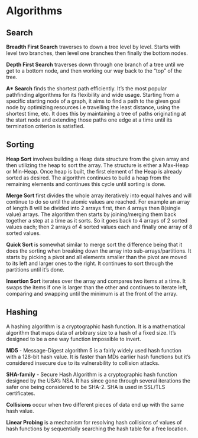 # Algorithms

## Search

**Breadth First Search** traverses to down a tree level by level. Starts with level two branches, then level one branches then finally the bottom nodes.

**Depth First Search** traverses down through one branch of a tree until we get to a bottom node, and then working our way back to the “top” of the tree. 

**A\* Search** finds the shortest path efficiently. It’s the most popular pathfinding algorithms for its flexibility and wide usage. Starting from a specific starting node of a graph, it aims to find a path to the given goal node by optimizing resources i.e travelling the least distance, using the shortest time, etc. It does this by maintaining a tree of paths originating at the start node and extending those paths one edge at a time until its termination criterion is satisfied.

## Sorting

**Heap Sort**  involves building a Heap data structure from the given array and then utilizing the heap to sort the array. The structure is either a Max-Heap or Min-Heap. Once heap is built, the first element of the Heap is already sorted as desired. The algorithm continues to build a heap from the remaining elements and continues this cycle until sorting is done.

**Merge Sort** first divides the whole array iteratively into equal halves and will continue to do so until the atomic values are reached. For example an array of length 8 will be divided into 2 arrays first, then 4 arrays then 8(single value) arrays. The algorithm then starts by joining/merging them back together a step at a time as it sorts. So it goes back to 4 arrays of 2 sorted values each; then 2 arrays of 4 sorted values each and finally one array of 8 sorted values.

**Quick Sort** is somewhat similar to merge sort the difference being that it does the sorting when breaking down the array into sub-arrays/partitions. It starts by picking a pivot and all elements smaller than the pivot are moved to its left and larger ones to the right. It continues to sort through the partitions until it’s done.

**Insertion Sort** iterates over the array and compares two items at a time. It swaps the items if one is larger than the other and continues to iterate left, comparing and swapping until the minimum is at the front of the array.

## Hashing

A hashing algorithm is a cryptographic hash function. It is a mathematical algorithm that maps data of arbitrary size to a hash of a fixed size. It’s designed to be a one way function impossible to invert.

**MD5** - Message-Digest algorithm 5 is a fairly widely used hash function with a 128-bit hash value. It is faster than MDs earlier hash functions but it’s considered insecure due to its vulnerability to collision attacks.

**SHA-family** - Secure Hash Algorithm is a cryptographic hash function designed by the USA’s NSA. It has since gone through several iterations the safer one being considered to be SHA-2. SHA is used in SSL/TLS certificates.

**Collisions** occur when two different pieces of data end up with the same hash value.

**Linear Probing** is a mechanism for resolving hash collisions of values of hash functions by sequentially searching the hash table for a free location.